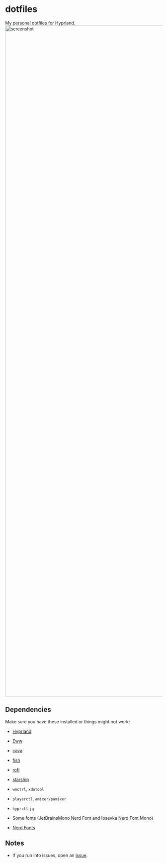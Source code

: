 # dotfiles
My personal dotfiles for Hyprland.
<img width="3840" height="2160" alt="screenshot" src="https://github.com/user-attachments/assets/b43ffac7-5b71-440d-9916-2b1c48ba6f88" />
## Dependencies

Make sure you have these installed or things might not work:

* [Hyprland](https://github.com/hyprwm/Hyprland)
* [Eww](https://github.com/elkowar/eww)
* [cava](https://github.com/karlstav/cava)
* [fish](https://fishshell.com/)
* [rofi](https://github.com/davatorium/rofi)
* [starship](https://starship.rs/)

* `wmctrl`, `xdotool`
* `playerctl`, `amixer/pamixer`
* `hyprctl` `jq`
* Some fonts (JetBrainsMono Nerd Font and Iosevka Nerd Font Mono)
* [Nerd Fonts](https://www.nerdfonts.com/font-downloads)
  
## Notes

* If you run into issues, open an [issue](https://github.com/ashyrv0/Config-.dotfiles/issues).
